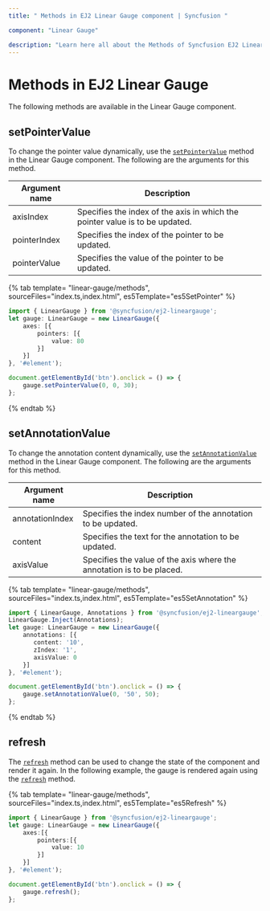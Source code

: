```yaml
---
title: " Methods in EJ2 Linear Gauge component | Syncfusion "

component: "Linear Gauge"

description: "Learn here all about the Methods of Syncfusion EJ2 Linear Gauge component and more."
---
```


# Methods in EJ2 Linear Gauge

The following methods are available in the Linear Gauge component.

## setPointerValue

To change the pointer value dynamically, use the [`setPointerValue`](../api/linear-gauge#setpointervalue) method in the Linear Gauge component. The following are the arguments for this method.

|   Argument name      |   Description                            |
|----------------------| -----------------------------------------|
|     axisIndex        |    Specifies the index of the axis in which the pointer value is to be updated.|
|     pointerIndex     |    Specifies the index of the pointer to be updated.           |
|     pointerValue     |    Specifies the value of the pointer to be updated.           |

{% tab template= "linear-gauge/methods", sourceFiles="index.ts,index.html", es5Template="es5SetPointer" %}

```typescript
import { LinearGauge } from '@syncfusion/ej2-lineargauge';
let gauge: LinearGauge = new LinearGauge({
    axes: [{
        pointers: [{
            value: 80
        }]
    }]
}, '#element');

document.getElementById('btn').onclick = () => {
    gauge.setPointerValue(0, 0, 30);
};
```

{% endtab %}

## setAnnotationValue

To change the annotation content dynamically, use the [`setAnnotationValue`](../api/linear-gauge#setannotationvalue) method in the Linear Gauge component. The following are the arguments for this method.

|   Argument name      |   Description                            |
|----------------------| -----------------------------------------|
|     annotationIndex  |    Specifies the index number of the annotation to be updated. |
|     content          |    Specifies the text for the annotation to be updated.        |
|     axisValue        |    Specifies the value of the axis where the annotation is to be placed.|

{% tab template= "linear-gauge/methods", sourceFiles="index.ts,index.html", es5Template="es5SetAnnotation" %}

```typescript
import { LinearGauge, Annotations } from '@syncfusion/ej2-lineargauge';
LinearGauge.Inject(Annotations);
let gauge: LinearGauge = new LinearGauge({
    annotations: [{
       content: '10',
       zIndex: '1',
       axisValue: 0
    }]
}, '#element');

document.getElementById('btn').onclick = () => {
    gauge.setAnnotationValue(0, '50', 50);
};
```

{% endtab %}

## refresh

The [`refresh`](../api/linear-gauge#refresh) method can be used to change the state of the component and render it again. In the following example, the gauge is rendered again using the [`refresh`](../api/linear-gauge#refresh) method.

{% tab template= "linear-gauge/methods", sourceFiles="index.ts,index.html", es5Template="es5Refresh" %}

```typescript
import { LinearGauge } from '@syncfusion/ej2-lineargauge';
let gauge: LinearGauge = new LinearGauge({
    axes:[{
        pointers:[{
            value: 10
        }]
    }]
}, '#element');

document.getElementById('btn').onclick = () => {
    gauge.refresh();
};
```